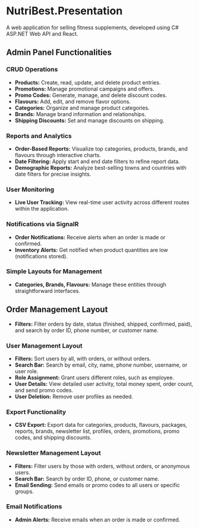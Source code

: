 # NutriBest.Presentation
A web application for selling fitness supplements, developed using C# ASP.NET Web API and React.

<h2>Admin Panel Functionalities</h2>

<h3>CRUD Operations</h3>
<ul>
    <li><strong>Products:</strong> Create, read, update, and delete product entries.</li>
    <li><strong>Promotions:</strong> Manage promotional campaigns and offers.</li>
    <li><strong>Promo Codes:</strong> Generate, manage, and delete discount codes.</li>
    <li><strong>Flavours:</strong> Add, edit, and remove flavor options.</li>
    <li><strong>Categories:</strong> Organize and manage product categories.</li>
    <li><strong>Brands:</strong> Manage brand information and relationships.</li>
    <li><strong>Shipping Discounts:</strong> Set and manage discounts on shipping.</li>
</ul>

<h3>Reports and Analytics</h3>
<ul>
    <li><strong>Order-Based Reports:</strong> Visualize top categories, products, brands, and flavours through interactive charts.</li>
    <li><strong>Date Filtering:</strong> Apply start and end date filters to refine report data.</li>
    <li><strong>Demographic Reports:</strong> Analyze best-selling towns and countries with date filters for precise insights.</li>
</ul>

<h3>User Monitoring</h3>
<ul>
    <li><strong>Live User Tracking:</strong> View real-time user activity across different routes within the application.</li>
</ul>

<h3>Notifications via SignalR</h3>
<ul>
    <li><strong>Order Notifications:</strong> Receive alerts when an order is made or confirmed.</li>
    <li><strong>Inventory Alerts:</strong> Get notified when product quantities are low (notifications stored).</li>
</ul>

<h3>Simple Layouts for Management</h3>
<ul>
    <li><strong>Categories, Brands, Flavours:</strong> Manage these entities through straightforward interfaces.</li>
</ul>

<h2>Order Management Layout</h2>
<ul>
    <li><strong>Filters:</strong> Filter orders by date, status (finished, shipped, confirmed, paid), and search by order ID, phone number, or customer name.</li>
</ul>

<h3>User Management Layout</h3>
<ul>
    <li><strong>Filters:</strong> Sort users by all, with orders, or without orders.</li>
    <li><strong>Search Bar:</strong> Search by email, city, name, phone number, username, or user role.</li>
    <li><strong>Role Assignment:</strong> Grant users different roles, such as employee.</li>
    <li><strong>User Details:</strong> View detailed user activity, total money spent, order count, and send promo codes.</li>
    <li><strong>User Deletion:</strong> Remove user profiles as needed.</li>
</ul>

<h3>Export Functionality</h3>
<ul>
    <li><strong>CSV Export:</strong> Export data for categories, products, flavours, packages, reports, brands, newsletter list, profiles, orders, promotions, promo codes, and shipping discounts.</li>
</ul>

<h3>Newsletter Management Layout</h3>
<ul>
    <li><strong>Filters:</strong> Filter users by those with orders, without orders, or anonymous users.</li>
    <li><strong>Search Bar:</strong> Search by order ID, phone, or customer name.</li>
    <li><strong>Email Sending:</strong> Send emails or promo codes to all users or specific groups.</li>
</ul>

<h3>Email Notifications</h3>
<ul>
    <li><strong>Admin Alerts:</strong> Receive emails when an order is made or confirmed.</li>
</ul>
